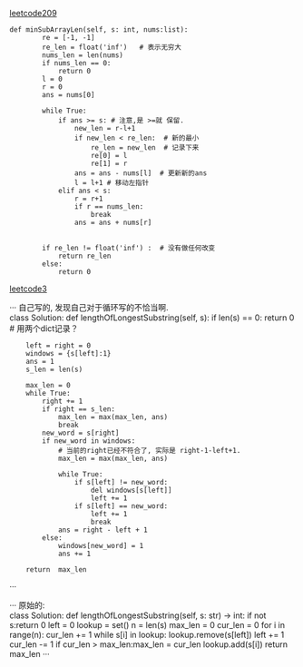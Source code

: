 [leetcode209](https://leetcode-cn.com/problems/minimum-size-subarray-sum/)  

```
def minSubArrayLen(self, s: int, nums:list):
        re = [-1, -1]
        re_len = float('inf')   # 表示无穷大
        nums_len = len(nums)
        if nums_len == 0:
            return 0 
        l = 0 
        r = 0 
        ans = nums[0]

        while True:
            if ans >= s: # 注意,是 >=就 保留.
                new_len = r-l+1 
                if new_len < re_len:  # 新的最小
                    re_len = new_len  # 记录下来
                    re[0] = l 
                    re[1] = r
                ans = ans - nums[l]  # 更新新的ans 
                l = l+1 # 移动左指针 
            elif ans < s:
                r = r+1 
                if r == nums_len:
                    break 
                ans = ans + nums[r]

        
        if re_len != float('inf') :  # 没有做任何改变
            return re_len
        else:
            return 0 
```

[leetcode3](https://leetcode-cn.com/problems/longest-substring-without-repeating-characters/)  

···
自己写的, 发现自己对于循环写的不恰当啊.  
class Solution:
    def lengthOfLongestSubstring(self, s):
        if len(s) == 0:
            return 0 
        # 用两个dict记录？
         
        left = right = 0 
        windows = {s[left]:1}
        ans = 1  
        s_len = len(s) 

        max_len = 0  
        while True:
            right += 1
            if right == s_len:
                max_len = max(max_len, ans)
                break  
            new_word = s[right]
            if new_word in windows:
                # 当前的right已经不符合了, 实际是 right-1-left+1.
                max_len = max(max_len, ans)

                while True:
                    if s[left] != new_word:
                        del windows[s[left]]
                        left += 1 
                    if s[left] == new_word:
                        left += 1 
                        break
                ans = right - left + 1 
            else:
                windows[new_word] = 1
                ans += 1 

        return  max_len  
···

···
原始的:  
class Solution:
    def lengthOfLongestSubstring(self, s: str) -> int:
        if not s:return 0
        left = 0
        lookup = set()
        n = len(s)
        max_len = 0
        cur_len = 0
        for i in range(n):
            cur_len += 1
            while s[i] in lookup:
                lookup.remove(s[left])
                left += 1
                cur_len -= 1
            if cur_len > max_len:max_len = cur_len
            lookup.add(s[i])
        return max_len
···
